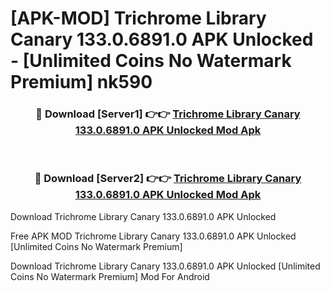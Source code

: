 # [APK-MOD] Trichrome Library Canary 133.0.6891.0 APK Unlocked - [Unlimited Coins No Watermark Premium] nk590



<div align="center">
<h3>🔴 Download [Server1] 👉👉 <a href="https://momento.my/?title=Trichrome_Library_Canary_133.0.6891.0_APK_Unlocked">Trichrome Library Canary 133.0.6891.0 APK Unlocked Mod Apk</a></h3><br>

<h3>🔴 Download [Server2] 👉👉 <a href="https://momento.my/?title=Trichrome_Library_Canary_133.0.6891.0_APK_Unlocked">Trichrome Library Canary 133.0.6891.0 APK Unlocked Mod Apk</a></h3>
</div>



Download Trichrome Library Canary 133.0.6891.0 APK Unlocked 

Free APK MOD Trichrome Library Canary 133.0.6891.0 APK Unlocked [Unlimited Coins No Watermark Premium]

Download Trichrome Library Canary 133.0.6891.0 APK Unlocked [Unlimited Coins No Watermark Premium] Mod For Android
